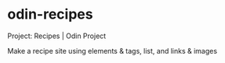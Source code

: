 # odin-recipes

Project: Recipes | Odin Project

Make a recipe site using elements & tags, list, and links & images
